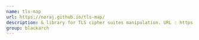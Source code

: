 ```yaml
---
name: tls-map
url: https://noraj.github.io/tls-map/
description: & library for TLS cipher suites manipulation. URL : https://noraj.github.io/tls-map/ Groups : blackarch blackarch-crypto blackarch-misc
group: blackarch
---
```

